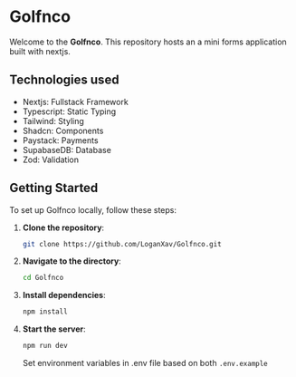 # Golfnco

Welcome to the **Golfnco**. This repository hosts an a mini forms application built with nextjs.

## Technologies used

- Nextjs: Fullstack Framework
- Typescript: Static Typing
- Tailwind: Styling
- Shadcn: Components
- Paystack: Payments
- SupabaseDB: Database
- Zod: Validation

## Getting Started

To set up Golfnco locally, follow these steps:

1. **Clone the repository**:

   ```bash
   git clone https://github.com/LoganXav/Golfnco.git
   ```

2. **Navigate to the directory**:

   ```bash
   cd Golfnco
   ```

3. **Install dependencies**:

   ```bash
   npm install
   ```

4. **Start the server**:

   ```bash
   npm run dev
   ```

   Set environment variables in .env file based on both `.env.example`
